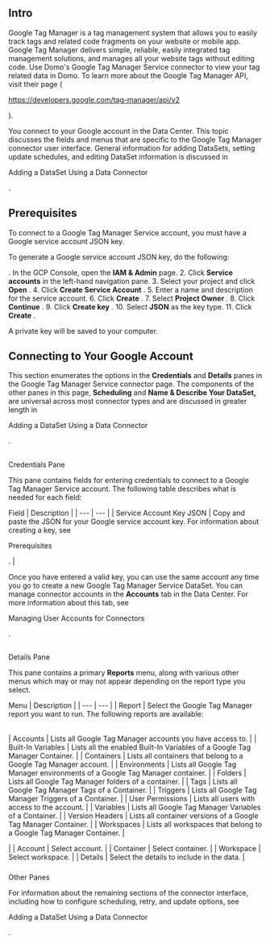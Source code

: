 

Intro
-------

Google Tag Manager is a tag management system that allows you to easily track tags and related code fragments on your website or mobile app. Google Tag Manager delivers simple, reliable, easily integrated tag management solutions, and manages all your website tags without editing code. Use Domo's Google Tag Manager Service connector to view your tag related data in Domo. To learn more about the Google Tag Manager API, visit their page (

https://developers.google.com/tag-manager/api/v2

).


 You connect to your Google account in the Data Center. This topic discusses the fields and menus that are specific to the Google Tag Manager connector user interface. General information for adding DataSets, setting update schedules, and editing DataSet information is discussed in

Adding a DataSet Using a Data Connector

.


 Prerequisites
---------------

To connect to a Google Tag Manager Service account, you must have a Google service account JSON key.


 To generate a Google service account JSON key, do the following:

. In the GCP Console, open the
 ****************IAM & Admin****************
 page.
2. Click
 ********************************Service accounts********************************
 in the left-hand navigation pane.
3. Select your project and click
 ********************************Open********************************
 .
4. Click
 ********************************Create Service Account********************************
 .
5. Enter a name and description for the service account.
6. Click
 ********************************Create********************************
 .
7. Select
 ********************************Project Owner********************************
 .
8. Click
 ********************************Continue********************************
 .
9. Click
 ********************************Create key********************************
 .
10. Select
 ********************************JSON********************************
 as the key type.
11. Click
 ********************************Create********************************
 .

A private key will be saved to your computer.


 Connecting to Your Google Account
-----------------------------------

This section enumerates the options in the
 ********Credentials********
 and
 ********Details********
 panes in the Google Tag Manager Service connector page. The components of the other panes in this page,
 ********Scheduling********
 and
 ********Name & Describe Your DataSet,********
 are universal across most connector types and are discussed in greater length in

Adding a DataSet Using a Data Connector

.

##
 Credentials Pane

This pane contains fields for entering credentials to connect to a Google Tag Manager Service account. The following table describes what is needed for each field:


 Field
  |
 Description
  |
| --- | --- |
|
 Service Account Key JSON
  |
 Copy and paste the JSON for your Google service account key. For information about creating a key, see

Prerequisites

.
  |

Once you have entered a valid key, you can use the same account any time you go to create a new Google Tag Manager Service DataSet. You can manage connector accounts in the
 ********************************Accounts********************************
 tab in the Data Center. For more information about this tab, see

Managing User Accounts for Connectors

.

##
 Details Pane

This pane contains a primary
 ********Reports********
 menu, along with various other menus which may or may not appear depending on the report type you select.


 Menu
  |
 Description
  |
| --- | --- |
|
 Report
  |
 Select the Google Tag Manager report you want to run. The following reports are available:


|  |  |
| --- | --- |
|
 Accounts
  |
 Lists all Google Tag Manager accounts you have access to.
  |
|
 Built-In Variables
  |
 Lists all the enabled Built-In Variables of a Google Tag Manager Container.
  |
|
 Containers
  |
 Lists all containers that belong to a Google Tag Manager account.
  |
|
 Environments
  |
 Lists all Google Tag Manager environments of a Google Tag Manager container.
  |
|
 Folders
  |
 Lists all Google Tag Manager folders of a container.
  |
|
 Tags
  |
 Lists all Google Tag Manager Tags of a Container.
  |
|
 Triggers
  |
 Lists all Google Tag Manager Triggers of a Container.
  |
|
 User Permissions
  |
 Lists all users with access to the account.
  |
|
 Variables
  |
 Lists all Google Tag Manager Variables of a Container.
  |
|
 Version Headers
  |
 Lists all container versions of a Google Tag Manager Container.
  |
|
 Workspaces
  |
 Lists all workspaces that belong to a Google Tag Manager Container.
  |

|
|
 Account
  |
 Select account.
  |
|
 Container
  |
 Select container.
  |
|
 Workspace
  |
 Select workspace.
  |
|
 Details
  |
 Select the details to include in the data.
  |


###
 Other Panes

For information about the remaining sections of the connector interface, including how to configure scheduling, retry, and update options, see

Adding a DataSet Using a Data Connector

.


